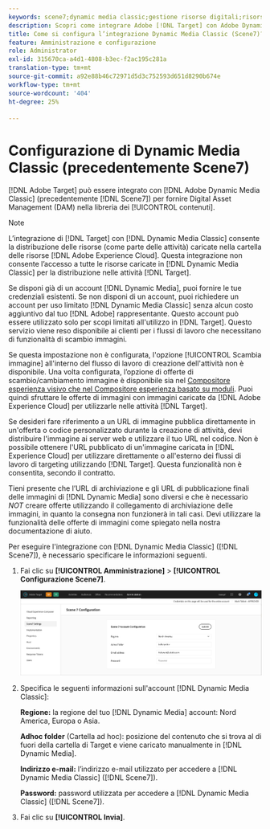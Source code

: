 ```yaml
---
keywords: scene7;dynamic media classic;gestione risorse digitali;risorse;dam;libreria contenuti;immagine di scambio
description: Scopri come integrare Adobe [!DNL Target] con Adobe Dynamic Media Classic (già Scene7) per fornire Digital Asset Management (DAM) nella libreria dei contenuti.
title: Come si configura l’integrazione Dynamic Media Classic (Scene7)?
feature: Amministrazione e configurazione
role: Administrator
exl-id: 315670ca-a4d1-4808-b3ec-f2ac195c281a
translation-type: tm+mt
source-git-commit: a92e88b46c72971d5d3c752593d651d8290b674e
workflow-type: tm+mt
source-wordcount: '404'
ht-degree: 25%

---
```


# Configurazione di Dynamic Media Classic (precedentemente Scene7)

[!DNL Adobe Target] può essere integrato con  [!DNL Adobe Dynamic Media Classic] (precedentemente  [!DNL Scene7]) per fornire Digital Asset Management (DAM) nella libreria dei  [!UICONTROL contenuti].

>[!NOTE]
>
>L’integrazione di [!DNL Target] con [!DNL Dynamic Media Classic] consente la distribuzione delle risorse (come parte delle attività) caricate nella cartella delle risorse [!DNL Adobe Experience Cloud]. Questa integrazione non consente l’accesso a tutte le risorse caricate in [!DNL Dynamic Media Classic] per la distribuzione nelle attività [!DNL Target].

Se disponi già di un account [!DNL Dynamic Media], puoi fornire le tue credenziali esistenti. Se non disponi di un account, puoi richiedere un account per uso limitato [!DNL Dynamic Media Classic] senza alcun costo aggiuntivo dal tuo [!DNL Adobe] rappresentante. Questo account può essere utilizzato solo per scopi limitati all&#39;utilizzo in [!DNL Target]. Questo servizio viene reso disponibile ai clienti per i flussi di lavoro che necessitano di funzionalità di scambio immagini.

<!-- 
>[!NOTE]
>
>A restricted-use, free [!DNL Dynamic Media Classic] account for [!DNL Adobe Target] is no longer supported for new customers or new users. Existing sign-in credentials work as usual. 
-->

Se questa impostazione non è configurata, l&#39;opzione [!UICONTROL Scambia immagine] all&#39;interno del flusso di lavoro di creazione dell&#39;attività non è disponibile. Una volta configurata, l’opzione di offerte di scambio/cambiamento immagine è disponibile sia nel [Compositore esperienza visivo che nel Compositore esperienza basato su moduli](/help/c-experiences/experiences.md#concept_A2E10F6AFB3D4AEAB6951EE14688848D). Puoi quindi sfruttare le offerte di immagini con immagini caricate da [!DNL Adobe Experience Cloud] per utilizzarle nelle attività [!DNL Target].

Se desideri fare riferimento a un URL di immagine pubblica direttamente in un&#39;offerta o codice personalizzato durante la creazione di attività, devi distribuire l&#39;immagine ai server web e utilizzare il tuo URL nel codice. Non è possibile ottenere l&#39;URL pubblicato di un&#39;immagine caricata in [!DNL Experience Cloud] per utilizzare direttamente o all&#39;esterno dei flussi di lavoro di targeting utilizzando [!DNL Target]. Questa funzionalità non è consentita, secondo il contratto.

Tieni presente che l’URL di archiviazione e gli URL di pubblicazione finali delle immagini di [!DNL Dynamic Media] sono diversi e che è necessario *NOT* creare offerte utilizzando il collegamento di archiviazione delle immagini, in quanto la consegna non funzionerà in tali casi. Devi utilizzare la funzionalità delle offerte di immagini come spiegato nella nostra documentazione di aiuto.

Per eseguire l&#39;integrazione con [!DNL Dynamic Media Classic] ([!DNL Scene7]), è necessario specificare le informazioni seguenti.

1. Fai clic su **[!UICONTROL Amministrazione]** > **[!UICONTROL Configurazione Scene7]**.

   ![Pagina Scene7](/help/administrating-target/assets/scene7.png)

1. Specifica le seguenti informazioni sull&#39;account [!DNL Dynamic Media Classic]:

   **Regione:** la regione del tuo  [!DNL Dynamic Media] account: Nord America, Europa o Asia.

   **Adhoc folder** (Cartella ad hoc): posizione del contenuto che si trova al di fuori della cartella di Target e viene caricato manualmente in [!DNL Dynamic Media].

   **Indirizzo e-mail:** l’indirizzo e-mail utilizzato per accedere a  [!DNL Dynamic Media Classic] ([!DNL Scene7]).

   **Password:** password utilizzata per accedere a  [!DNL Dynamic Media Classic] ([!DNL Scene7]).

1. Fai clic su **[!UICONTROL Invia]**.
